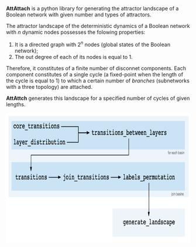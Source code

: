 **AttAttach** is a python library for generating the attractor landscape of a Boolean network with given number and types of attractors.

The attractor landscape of the deterministic dynamics of a Boolean network with $n$ dynamic nodes possesses the folowing properties:
1) It is a directed graph with $2^n$ nodes (global states of the Boolean network);
2) The out degree of each of its nodes is equal to 1.

Therefore, it constitutes of a finite number of disconnet components. Each component constitutes of a single cycle (a fixed-point when the length of the cycle is equal to 1) to which a certain number of *branches* (subnetworks with a three topology) are attached. 

**AttAttch** generates this landscape for a specified number of cycles of given lengths.

<img src="diagram.png" alt="..." width="841" height="355">
